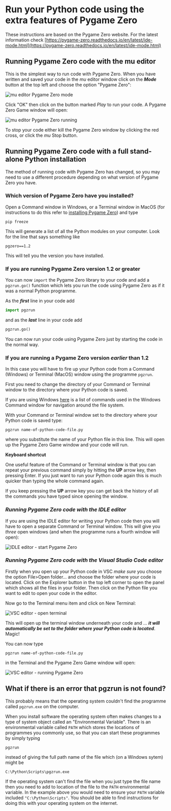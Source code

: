 # Run your Python code using the extra features of Pygame Zero

These instructions are based on the Pygame Zero website. For the latest information check [https://pygame-zero.readthedocs.io/en/latest/ide-mode.html](https://pygame-zero.readthedocs.io/en/latest/ide-mode.html)

## Running Pygame Zero code with the **mu** editor

This is the simplest way to run code with Pygame Zero. When you have written and saved your code in the *mu* editor window click on the ***Mode*** button at the top left and choose the option "Pygame Zero":

![mu editor Pygame Zero mode](../Images/mu_pgz.png)

Click "OK" then click on the button marked *Play* to run your code. A Pygame Zero Game window will open:

![mu editor Pygame Zero running](../Images/mu_pgz_running.png)

To stop your code either kill the Pygame Zero window by clicking the red cross, or click the *mu* Stop button.

## Running Pygame Zero code with a full stand-alone Python installation

The method of running code with Pygame Zero has changed, so you may need to use a different procedure depending on what version of Pygame Zero you have.

### Which version of Pygame Zero have you installed?

Open a Command window in Windows, or a Terminal window in MacOS (for instructions to do this refer to [installing Pygame Zero](../install_pgz/installing_pgz.md)) and type

```windows
pip freeze
```

This will generate a list of all the Python modules on your computer. Look for the line that says something like

```windows
pgzero==1.2
```

This will tell you the version you have installed.

### If you are running Pygame Zero version 1.2 or greater

You can now ```import``` the Pygame Zero library to your code and add a ```pgzrun.go()``` function which lets you run the code using Pygame Zero as if it was a normal Python programme.

As the ***first*** line in your code add

```python
import pgzrun
```

and as the ***last*** line in your code add

```python
pgzrun.go()
```

You can now run your code using Pygame Zero just by starting the code in the normal way.

### If you are running a Pygame Zero version *earlier* than 1.2

In this case you will have to fire up your Python code from a Command (Windows) or Terminal (MacOS) window using the programme ```pgzrun```.

First you need to change the directory of your Command or Terminal window to the directory where your Python code is saved.

If you are using Windows [here](cmd_navigation.md) is a list of commands used in the Windows Command window for navigation around the file system.

With your Command or Terminal window set to the directory where your Python code is saved type:

```'windows
pgzrun name-of-python-code-file.py
```

where you substitute the name of your Python file in this line. This will open up the Pygame Zero Game window and your code will run.

**Keyboard shortcut**

One useful feature of the Command or Terminal window is that you can repeat your previous command simply by hitting the **UP** arrow key, then pressing Enter. If you just want to run your Python code again this is much quicker than typing the whole command again.

If you keep pressing the **UP** arrow key you can get back the history of all the commands you have typed since opening the window.

### *Running Pygame Zero code with the **IDLE** editor*

If you are using the IDLE editor for writing your Python code then you will have to open a separate Command or Terminal window. This will give you *three* open windows (and when the programme runs a fourth window will open):

![IDLE editor - start Pygame Zero](../Images/idle_pgzero_start.png)

### *Running Pygame Zero code with the **Visual Studio Code** editor*

Firstly when you open up your Python code in VSC *make sure* you choose the option File>Open folder... and choose the folder where your code is located. Click on the Explorer button in the top left corner to open the panel which shows all the files in your folder. Then click on the Python file you want to edit to open your code in the editor.

Now go to the Terminal menu item and click on New Terminal:

![VSC editor - open terminal](../Images/vsc_pgzrun.png)

This will open up the terminal window underneath your code and ... ***it will automatically be set to the folder where your Python code is located***. Magic!

You can now type 

```'windows
pgzrun name-of-python-code-file.py
```

in the Terminal and the Pygame Zero Game window will open:

![VSC editor - running Pygame Zero](../Images/vsc_pgz_running.png)

## What if there is an error that pgzrun is not found?

This probably means that the operating system couldn't find the programme called ```pgzrun.exe``` on the computer.

When you install software the operating system often makes changes to a type of system object called an "Environmental Variable". There is an environmental variable called ```PATH``` which stores the locations of programmes you commonly use, so that you can start these programmes by simply typing

```windows
pgzrun
```

instead of giving the full path name of the file which (on a Windows sytem) might be

```windows
C:\Python\Scripts\pgzrun.exe
```

If the operating system can't find the file when you just type the file name then you need to add to location of the file to the ```PATH``` environmental variable. In the example above you would need to ensure your ```PATH``` variable included ```"C:\Python\Scripts"```. You should be able to find instructions for doing this with your operating system on the internet.
